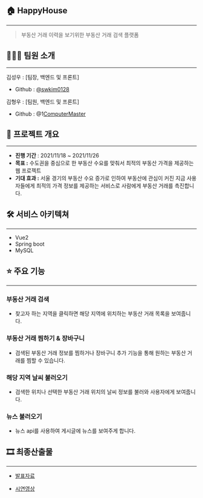 ## 🏠 HappyHouse

---

> 부동산 거래 이력을 보기위한 부동산 거래 검색 플랫폼
> 

## ****👨‍👩‍👦**** 팀원 소개

---

김성우 : [팀장, 백엔드 및 프론트]

- Github : [@swkim0128](https://github.com/swkim0128)

김형우 : [팀원, 백엔드 및 프론트]

- Github : @1[ComputerMaster](https://github.com/1ComputerMaster)

## ****📆**** 프로젝트 개요

---

- **진행 기간** :  2021/11/18 ~ 2021/11/26
- **목표 :** 수도권을 중심으로 한 부동산 수요를 맞춰서 최적의 부동산 가격을 제공하는 웹 프로젝트
- **기대 효과 :** 서울 경기의 부동산 수요 증가로 인하여 부동산에 관심이 커진 지금 사용자들에게 최적의 가격 정보를 제공하는 서비스로 사람에게 부동산 거래를 촉진합니다.

## 🛠️ 서비스 아키텍쳐

---

- Vue2
- Spring boot
- MySQL

## ****⭐️**** 주요 기능

---

### 부동산 거래 검색

- 찾고자 하는 지역을 클릭하면 해당 지역에 위치하는 부동산 거래 목록을 보여줍니다.

### 부동산 거래 찜하기 & 장바구니

- 검색된 부동산 거래 정보를 찜하거나 장바구니 추가 기능을 통해 원하는 부동산 거래를 찜할 수 있습니다.

### 해당 지역 날씨 불러오기

- 검색한 위치나 선택한 부동산 거래 위치의 날씨 정보를 불러와 사용자에게 보여줍니다.

### 뉴스 불러오기

- 뉴스 api를 사용하여 게시글에 뉴스를 보여주게 합니다.

## ****🎞**** 최종산출물

---

    
- [발표자료](HappyHouse.pdf)
    
- [시연영상](https://youtu.be/Ryi5OH7XLG4)
